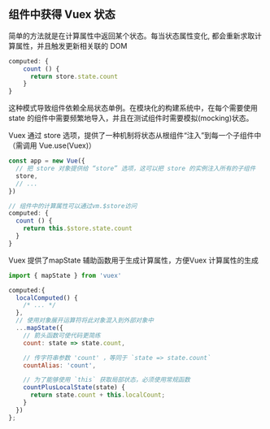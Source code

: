 
## 组件中获得 Vuex 状态
简单的方法就是在计算属性中返回某个状态。每当状态属性变化, 都会重新求取计算属性，并且触发更新相关联的 DOM
```js
computed: {
    count () {
      return store.state.count
    }
}
```
这种模式导致组件依赖全局状态单例。在模块化的构建系统中，在每个需要使用 state 的组件中需要频繁地导入，并且在测试组件时需要模拟(mocking)状态。

Vuex 通过 store 选项，提供了一种机制将状态从根组件“注入”到每一个子组件中（需调用 Vue.use(Vuex)）

```js
const app = new Vue({
  // 把 store 对象提供给 “store” 选项，这可以把 store 的实例注入所有的子组件
  store,
  // ...
})

// 组件中的计算属性可以通过vm.$store访问
computed: {
  count () {
    return this.$store.state.count
  }
}
```

Vuex 提供了mapState 辅助函数用于生成计算属性，方便Vuex 计算属性的生成
```js
import { mapState } from 'vuex'

computed:{
  localComputed() {
    /* ... */
  },
  // 使用对象展开运算符将此对象混入到外部对象中
  ...mapState({
    // 箭头函数可使代码更简练
    count: state => state.count,

    // 传字符串参数 'count' ，等同于 `state => state.count`
    countAlias: 'count',

    // 为了能够使用 `this` 获取局部状态，必须使用常规函数
    countPlusLocalState(state) {
      return state.count + this.localCount;
    }
  })
};
```